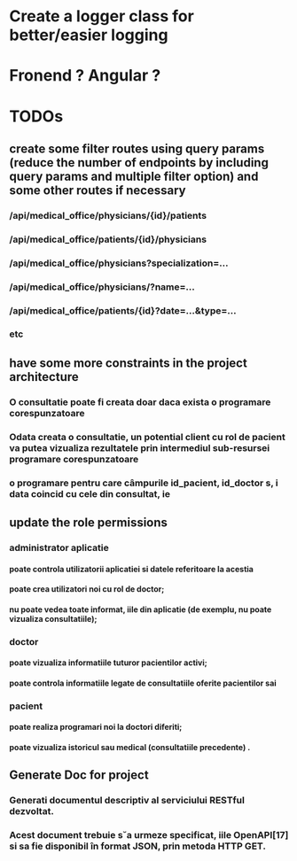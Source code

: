 # Create a logger class for better/easier logging

# Fronend ? Angular ?

# TODOs
## create some filter routes using query params (reduce the number of endpoints by including query params and multiple filter option) and some other routes if necessary
### /api/medical_office/physicians/{id}/patients
### /api/medical_office/patients/{id}/physicians
### /api/medical_office/physicians?specialization=...
### /api/medical_office/physicians/?name=...
### /api/medical_office/patients/{id}?date=...&type=...
### etc

## have some more constraints in the project architecture
### O consultatie poate fi creata doar daca exista o programare corespunzatoare
### Odata creata o consultatie, un potential client cu rol de pacient va putea vizualiza rezultatele prin intermediul sub-resursei programare corespunzatoare
### o programare pentru care câmpurile id_pacient, id_doctor s, i data coincid cu cele din consultat, ie

## update the role permissions
### administrator aplicatie
#### poate controla utilizatorii aplicatiei si datele referitoare la acestia
#### poate crea utilizatori noi cu rol de doctor;
#### nu poate vedea toate informat, iile din aplicatie (de exemplu, nu poate vizualiza consultatiile);

### doctor 
#### poate vizualiza informatiile tuturor pacientilor activi;
#### poate controla informatiile legate de consultatiile oferite pacientilor sai

### pacient 
#### poate realiza programari noi la doctori diferiti;
#### poate vizualiza istoricul sau medical (consultatiile precedente) .

## Generate Doc for project
### Generati documentul descriptiv al serviciului RESTful dezvoltat.
### Acest document trebuie s˘a urmeze specificat, iile OpenAPI[17] si sa fie disponibil în format JSON, prin metoda HTTP GET.









